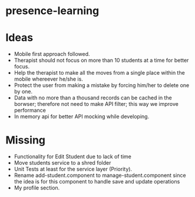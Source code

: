 # presence-learning

# Ideas

- Mobile first approach followed.
- Therapist should not focus on more than 10 students at a time for better focus.
- Help the therapist to make all the moves from a single place within the mobile whereever he/she is.
- Protect the user from making a mistake by forcing him/her to delete one by one.
- Data with no more than a thousand records can be cached in the borwser; therefore not need to make API filter; this way we improve performance
- In memory api for better API mocking while developing.

# Missing
- Functionality for Edit Student due to lack of time
- Move students service to a shred folder
- Unit Tests at least for the service layer (Priority).
- Rename add-student.component to manage-student.component since the idea is for this component to handle save and update operations
- My profile section.